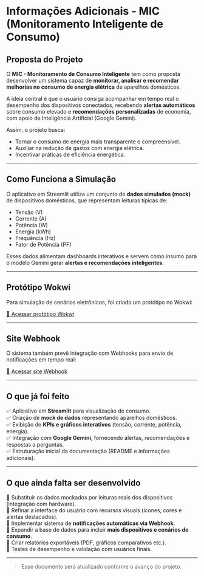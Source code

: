 # Informações Adicionais - MIC (Monitoramento Inteligente de Consumo)

## Proposta do Projeto

O **MIC - Monitoramento de Consumo Inteligente** tem como proposta desenvolver um sistema capaz de **monitorar, analisar e recomendar melhorias no consumo de energia elétrica** de aparelhos domésticos.  

A ideia central é que o usuário consiga acompanhar em tempo real o desempenho dos dispositivos conectados, recebendo **alertas automáticos** sobre consumo elevado e **recomendações personalizadas** de economia, com apoio de Inteligência Artificial (Google Gemini).  

Assim, o projeto busca:
- Tornar o consumo de energia mais transparente e compreensível.  
- Auxiliar na redução de gastos com energia elétrica.  
- Incentivar práticas de eficiência energética.  

---

## Como Funciona a Simulação

O aplicativo em Streamlit utiliza um conjunto de **dados simulados (mock)** de dispositivos domésticos, que representam leituras típicas de:

- Tensão (V)  
- Corrente (A)  
- Potência (W)  
- Energia (kWh)  
- Frequência (Hz)  
- Fator de Potência (PF)  

Esses dados alimentam dashboards interativos e servem como insumo para o modelo Gemini gerar **alertas e recomendações inteligentes**.

---

## Protótipo Wokwi

Para simulação de cenários eletrônicos, foi criado um protótipo no Wokwi:  

[🔗 Acessar protótipo Wokwi](https://wokwi.com/projects/439836639430771713)

---

## Site Webhook

O sistema também prevê integração com Webhooks para envio de notificações em tempo real:  

[🔗 Acessar site Webhook](https://webhook.site/#!/view/a79d11a0-3b79-4861-be86-6891f9c5c426)

---

## O que já foi feito

✅ Aplicativo em **Streamlit** para visualização de consumo.  
✅ Criação de **mock de dados** representando aparelhos domésticos.  
✅ Exibição de **KPIs e gráficos interativos** (tensão, corrente, potência, energia).  
✅ Integração com **Google Gemini**, fornecendo alertas, recomendações e respostas a perguntas.  
✅ Estruturação inicial da documentação (README e informações adicionais).  

---

## O que ainda falta ser desenvolvido

🔲 Substituir os dados mockados por leituras reais dos dispositivos (integração com hardware).  
🔲 Refinar a interface do usuário com recursos visuais (ícones, cores e alertas destacados).  
🔲 Implementar sistema de **notificações automáticas via Webhook**.  
🔲 Expandir a base de dados para incluir **mais dispositivos e cenários de consumo**.  
🔲 Criar relatórios exportáveis (PDF, gráficos comparativos etc.).  
🔲 Testes de desempenho e validação com usuários finais.  

---

> Esse documento será atualizado conforme o avanço do projeto.
